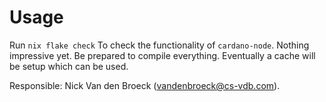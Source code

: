 # Usage

Run `nix flake check` To check the functionality of `cardano-node`. Nothing
impressive yet. Be prepared to compile everything. Eventually a cache will be
setup which can be used.

Responsible: Nick Van den Broeck (vandenbroeck@cs-vdb.com).



